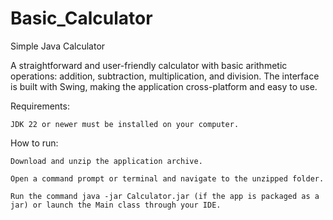 # Basic_Calculator
Simple Java Calculator

A straightforward and user-friendly calculator with basic arithmetic operations: addition, subtraction, multiplication, and division. The interface is built with Swing, making the application cross-platform and easy to use.

Requirements:

    JDK 22 or newer must be installed on your computer.

How to run:

    Download and unzip the application archive.

    Open a command prompt or terminal and navigate to the unzipped folder.

    Run the command java -jar Calculator.jar (if the app is packaged as a jar) or launch the Main class through your IDE.
